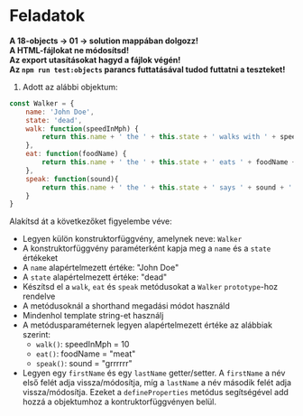 # Feladatok

**A 18-objects -> 01 -> solution mappában dolgozz!**  
**A HTML-fájlokat ne módosítsd!**  
**Az export utasításokat hagyd a fájlok végén!**  
**Az `npm run test:objects` parancs futtatásával tudod futtatni a teszteket!**  

1. Adott az alábbi objektum:  
```javascript
const Walker = {
    name: 'John Doe',
    state: 'dead',
    walk: function(speedInMph) {
        return this.name + ' the ' + this.state + ' walks with ' + speedInMph + ' mph!'
    },
    eat: function(foodName) {
        return this.name + ' the ' + this.state + ' eats ' + foodName + '!'
    },
    speak: function(sound){
        return this.name + ' the ' + this.state + ' says ' + sound + '!'
    }
}
```

Alakítsd át a következőket figyelembe véve:
- Legyen külön konstruktorfüggvény, amelynek neve: `Walker`
- A konstruktorfüggvény paraméterként kapja meg a `name` és a `state` értékeket
- A `name` alapértelmezett értéke: "John Doe"
- A `state` alapértelmezett értéke: "dead"
- Készítsd el a  `walk`, `eat` és `speak` metódusokat a `Walker` `prototype`-hoz rendelve
- A metódusoknál a shorthand megadási módot használd
- Mindenhol template string-et használj
- A metódusparaméternek legyen alapértelmezett értéke az alábbiak szerint:
    - `walk()`: speedInMph = 10
    - `eat()`:  foodName = "meat"
    - `speak()`: sound = "grrrrrr"
- Legyen egy `firstName` és egy `lastName` getter/setter. A `firstName` a név első felét adja vissza/módosítja, míg a `lastName` a név második felét adja vissza/módosítja. Ezeket a `defineProperties` metódus segítségével add hozzá a objektumhoz a kontruktorfüggvényen belül.  
